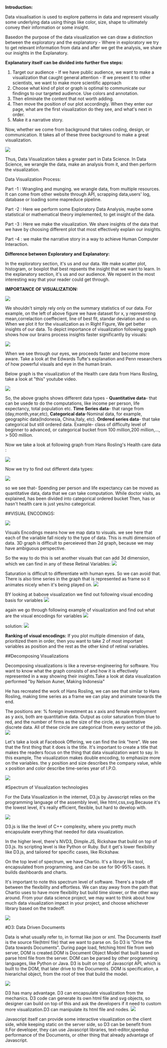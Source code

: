 **Introduction:**

Data visualisation is used to explore patterns in data and  represent visually some underlying data using things like color, size, shape to ultimately convey their information or some insight.
		
Basedon the purpose of the data visualization we can draw a distinction between the exploratory and the explanatory - Where in exploratory we try to get relevant information from data and after we get the analysis, we share our insights in the Explanatory.


**Explanatory itself can be divided into further five steps:**
1. Target our audience - If we have public audience, we want to make a visualization that caught general attention
		         - If we present it to other scientists, we want to make more scientific approach
  2. Choose what kind of plot or graph is optimal to communicate our findings to our targeted audience. Use colors and annotation.
  3. Then eliminate the content that not worth adding.
  4. Then move the position of our plot accordingly. When they enter our page, what are the first visualization do they see, and what's next in order. 
  5. Make it a narrative story.
  
Now, whether we come from background that takes coding, design, or communication. It takes all of these three background to make a great visualization.

![](ImagesL-1/f1.jpg)

Thus, Data Visualization takes a greater part in Data Science. In Data Science, we wrangle the data, make an analysis from it, and then perform the visualization.

Data Visualization Process:

Part -1 : Wrangling and munging. we wrangle data, from multiple resources. It can  come from other website through API, scrapping data,users' log, database or loading some mapreduce pipeline.

Part -2 : Here we perform some Exploratory Data Analysis, maybe some statistical or mathematical theory implemented, to get insight of the data.

Part -3 : Here we make the visualization. We share insights of the data that we have by choosing different plot that most effectively explain our insights.

Part -4 :  we make the narrative story in a way to achieve Human Computer Interaction.


**Difference between Exploratory and Explanatory:**

In the exploratory section, it's us and our data. We make scatter plot, histogram, or boxplot that best repsents the insight that we want to learn.
In the explanatory section, it's us and our audience. We repsent in the most interesting way that your reader could get through.

**IMPORTANCE OF VISUALIZATION:**

![](ImagesL-1/f2.jpg)

We shouldn't simply rely only on the summary statistics of our data. 
For example, on the left of above figure we have dataset for x, y representing  mean,correlaction coeffecient, line of best fit, standar deviation and so on. When we plot it for the visualization as in Right Figure, We get better insights of our data.
To depict importance of visualization following graph shows how our brains process insights faster significantly by  visuals:

![](ImagesL-1/f3.jpg)

When we see through our eyes, we proceeds faster and become more aware. Take a look at the Edwards Tufte's explanation and Penn researchers of how powerful visuals and eye in the human brain.

Below graph is the visualization of the Health care data from Hans Rosling, take a look at "this" youtube video.

![](ImagesL-1/f4.jpg)

So, the above graphs shows different data types - 
**Quantitative data**- that can be usede to do the computations, like income per person, life expectancy, total population etc.
**Time Series data**- that range from (day,month,year,etc), 
**Categorical data**-Nominal data, for example, geographic data(Indonesia, China,Italy, etc). 
**Ordered series data**- that take categorical but still ordered data. Example- class of difficulty level of beginner to advanced, or categorical bucket from 100 million,200 million,..., > 500 million.

Now we take a look at following graph from Hans Rosling's Health care data :

![](ImagesL-1/f5.jpg)

Now we try to find out different data types:

![](ImagesL-1/f6.jpg)

so we see that-
Spending per person and life expectancy can be moved as quantitative data, data that we can take computation.
While doctor visits, as explained, has been divided into categorical ordered bucket
Then, has or hasn't health care is just yes/no categorical.

##VISUAL ENCODINGS:

![](ImagesL-1/f7.jpg)

Visuals Encodings means how we map data to visuals.
we see here that each of the variable fall nicely to the type of data. This is multi dimension of data. 
3D graph is difficult to perceieved than 2d graph, because we may have ambiguous perspective.

So the way to do this is set another visuals that can add 3d dimension, which we can find in any of these Retinal Variables:
![](ImagesL-1/f8.jpg)

Saturation is difficult to differentiate with human eyes. So we can avoid that.
There is also time series in the graph that is represented as frame so it animates nicely when it's being played on.
![](ImagesL-1/f9.jpg)

BY looking at babove visualization we find out following visual encoding basis for variables
![](ImagesL-1/f10.jpg)

again we go through following example of visualization and find out what are the visual encodings for variables
![](ImagesL-1/f11.jpg)

solution:
![](ImagesL-1/f12.jpg)

**Ranking of visual encodings:**
If you plot multiple dimension of data, prioritized them in order, then you want to take 2 of most important variables as position and the rest as the other kind of retinal variables.

##Decomposing Visualizations

Decomposing visualizations is like a reverse-engineering for software. You want to know what the graph consists of and how it is effectively represented in a way showing their insights.Take a look at data visualization performed "by Nelson Auner, Making Indonesia"

He has recreated the work of Hans Rosling, we can see that similar to Hans Rosling, making time series as a frame we can play and animate towards the end. 

The positions are: % foreign investment as x axis and female employment as y axis, both are quantitative data.
Output as color saturation from blue to red, and the number of firms as the size of the circle, as quantitative discrete data. All of these circle are categorical from every sector of the job.
![](ImagesL-1/f13.jpg)

Let's take a look at Facebook Offering, we can find the link "here". We see that the first thing that it does is the title. It's important to create a title that makes the readers focus on the thing that data visualization want to say. In this example, The visualization makes double encoding, to emphasize more on the variables. the y position and size describes the company value, while x position and color describe time-series year of I.P.O.

![](ImagesL-1/f14.jpg)


#Spectrum of Visualization technologies

For the Data Visualization in the internet, D3.js by Javascript relies on the programming language of the assembly level, like html,css,svg.Because it's the lowest level, it's really efficient, flexible, but hard to develop with.

![](ImagesL-1/Q1.jpg)

D3.js is like the level of C++ complexity, where you pretty much encapsulate everything that needed for data visualization.

In the higher level, there's NVD3, Dimple.JS, Rickshaw that build on top of D3.js. Its scripting level is like Python or Ruby. But it get's lower flexibility like D3.js, and tailored for specific cases, like Rickshaw.

On the top level of spectrum, we have Chartio. It's a library  like tool, encapsulated from programming, and can be use for 90-95% cases. It builds dashboards and charts.

It's important to note this spectrum level of software. There's a trade off between the flexibility and effortless. We can stay away from the path that Chartio uses to have more flexibility but build time slower, or the other way around. From your data science project, we may want to think about how much data visualization impact in your project, and choose whichever library based on the tradeoff.

![](ImagesL-1/f15.jpg)

#D3: Data Driven Documents

Data is what usually refer to, in format like json or xml. The Documents itself is the source file(html file) that we want to parse on. So D3 is "Drive the Data towards Documents". During  page load, fetching html file from web server, DOM is created.DOM is Document Object Model that built based on parse html file from the server. DOM can be parsed by other programming languages, like Python or Java. D3 is built on top of Javascript API, which is built to the DOM, that later drive to the Documents. DOM is specification, a hierarichal object, from the root of tree that build the model.

![](ImagesL-1/Q2.jpg)

D3 has many advantage. D3 can encapsulate visualization from the mechanics. D3 code can generate its own html file and svg objects, so designer can build on top of this and ask the developers if it need to custom more visualization.D3 can manipulate its html file and nodes.
![](ImagesL-1/f16.jpg)

Javascript itself can provide some interactive visualization on the client side, while keeping static on the server side, so D3 can be benefit from it.For developer, they can use Javascript libraries, text-editor,speedup performance of the Documents, or other thing that already advantage of Javascript.